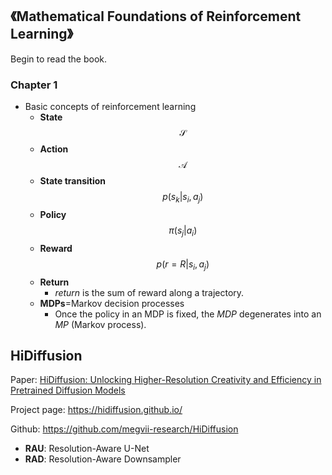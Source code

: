 
## 《Mathematical Foundations of Reinforcement Learning》

Begin to read the book.

### Chapter 1

* Basic concepts of reinforcement learning
    * **State**
        $$\mathcal{S}$$
    * **Action**
        $$\mathcal{A}$$
    * **State transition**
        $$
        p(s_k|s_i, a_j)
        $$
    * **Policy**
        $$
        \pi(s_j|a_i)
        $$
    * **Reward**
        $$
        p(r=R|s_i,a_j)
        $$
    * **Return**
        * *return* is the sum of reward along a trajectory.
    * **MDPs**=Markov decision processes
        *  Once the policy in an MDP is fixed, the *MDP* degenerates into an *MP* (Markov process).


## HiDiffusion

Paper: [HiDiffusion: Unlocking Higher-Resolution Creativity and Efficiency in Pretrained Diffusion Models](https://arxiv.org/pdf/2311.17528)

Project page: https://hidiffusion.github.io/

Github: https://github.com/megvii-research/HiDiffusion

* **RAU**: Resolution-Aware U-Net
* **RAD**: Resolution-Aware Downsampler
